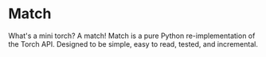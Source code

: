 # Match
What's a mini torch? A match! Match is a pure Python re-implementation of the Torch API. Designed to be simple, easy to read, tested, and incremental. 
